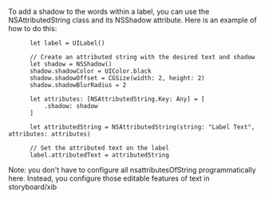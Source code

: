 
To add a shadow to the words within a label, you can use the NSAttributedString class and its NSShadow attribute. Here is an example of how to do this:

          let label = UILabel()

          // Create an attributed string with the desired text and shadow
          let shadow = NSShadow()
          shadow.shadowColor = UIColor.black
          shadow.shadowOffset = CGSize(width: 2, height: 2)
          shadow.shadowBlurRadius = 2

          let attributes: [NSAttributedString.Key: Any] = [
              .shadow: shadow
          ]

          let attributedString = NSAttributedString(string: "Label Text", attributes: attributes)

          // Set the attributed text on the label
          label.attributedText = attributedString

Note: you don't have to configure all nsattributesOfString programmatically here. Instead, you configure those editable features of text in storyboard/xib
